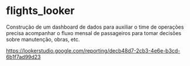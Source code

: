 # flights_looker
Construção de um dashboard de dados para auxiliar o time de operações precisa acompanhar o fluxo mensal de passageiros para tomar decisões sobre manutenção, obras, etc. 

https://lookerstudio.google.com/reporting/decb48d7-2cb3-4e6e-b3cd-6b1f7ad99d23
